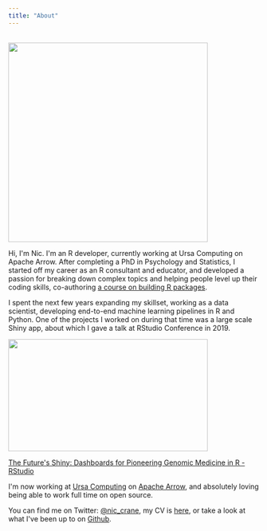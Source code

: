 ```yaml
---
title: "About"
---
```

<br/>
<img src="/./about_files/mehill.jpg" class="center" alt="" width="400px" height="400px"/>

Hi, I'm Nic.  I'm an R developer, currently working at Ursa Computing on Apache Arrow.  After completing a PhD in Psychology and Statistics, I started off my career as an R consultant and educator, and developed a passion for breaking down complex topics and helping people level up their coding skills, co-authoring [a course on building R packages](https://www.datacamp.com/courses/developing-r-packages).

I spent the next few years expanding my skillset, working as a data scientist, developing end-to-end machine learning pipelines in R and Python.  One of the projects I worked on during that time was a large scale Shiny app, about which I gave a talk at RStudio Conference in 2019.

<p><a href="https://www.rstudio.com/resources/rstudioconf-2019/the-future-s-shiny-dashboards-for-pioneering-genomic-medicine-in-r/?wvideo=sbuepjctao"><img src="https://embed-fastly.wistia.com/deliveries/68d15f6eb36c93af3a905c438b37d5e5.jpg?image_play_button_size=2x&amp;image_crop_resized=960x540&amp;image_play_button=1&amp;image_play_button_color=4287c7e0" style="width: 400px; height: 225px;" width="400" height="225"></a></p><p><a href="https://www.rstudio.com/resources/rstudioconf-2019/the-future-s-shiny-dashboards-for-pioneering-genomic-medicine-in-r/?wvideo=sbuepjctao">The Future's Shiny: Dashboards for Pioneering Genomic Medicine in R - RStudio</a></p>

I'm now working at [Ursa Computing](https://ursacomputing.com/) on [Apache Arrow](https://arrow.apache.org/), and absolutely loving being able to work full time on open source.

You can find me on Twitter: [@nic_crane](https://twitter.com/nic_crane), my CV is  [here](https://thisisnic.github.io/NCrane_CV_March_2021.pdf), or take a look at what I've been up to on [Github](https://github.com/thisisnic).


